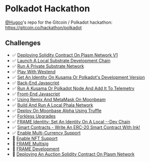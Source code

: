 # Polkadot Hackathon

[@Hugoo](https://github.com/Hugoo)'s repo for the Gitcoin / Polkadot hackathon: https://gitcoin.co/hackathon/polkadot

## Challenges

- ✅ [Deploying Solidity Contract On Plasm Network V1](./challenges/deploying-solidity-contract-on-plasm-network-v1/)
- ✅ [Launch A Local Substrate Development Chain](./challenges/local-substrate-dev-chain/)
- ✅ [Run A Private Substrate Network](./challenges/run-a-private-substrate-network/)
- ✅ [Play With Westend](./challenges/play-with-westend/)
- ✅ [Set An Identity On Kusama Or Polkadot's Development Version](./challenges/id-dev-version/)
- ✅ [Back-End Javascript](./challenges/backend-javascript/)
- ✅ [Run A Kusama Or Polkadot Node And Add It To Telemetry](./challenges/node-telemetry/)
- ✅ [Front-End Javascript](./challenges/front-end-javascript/)
- ✅ [Using Remix And MetaMask On Moonbeam](./challenges/remix-metamask-moonbeam/)
- ✅ [Build And Run A Local Phala Network](./challenges/local-phala-network/)
- ✅ [Deploy On Moonbase Alpha Using Truffle](./challenges/deploy-on-moonbase-alpha-using-truffle/)
- ✅ [Forkless Upgrades](./challenges/forkless-upgrades/)
- ✅ [FRAME Identity: Set An Identity On A Local --Dev Chain](./challenges/frame-identity-local/)
- ✅ [Smart Contracts - Write An ERC-20 Smart Contract With Ink!](./challenges/erc20-with-ink/)
- ✅ [Enable Multi-Currency Support](./challenges/enable-multicurrency-support/)
- 🚧 [Enable NFT Support](./challenges/enable-nft-support/)
- 🚧 [FRAME Multisig](https://gitcoin.co/issue/Polkadot-Network/hello-world-by-polkadot/8/100023934)
- 🚧 [FRAME Development](https://gitcoin.co/issue/Polkadot-Network/hello-world-by-polkadot/7/100023933)
- 🚧 [Deploying An Auction Solidity Contract On Plasm Network](https://gitcoin.co/issue/staketechnologies/hello-world-by-polkadot/5/100023959)
